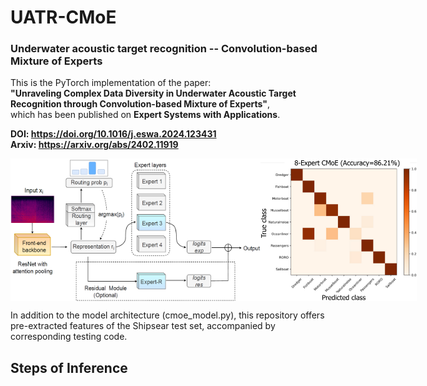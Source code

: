 # UATR-CMoE
### Underwater acoustic target recognition -- Convolution-based Mixture of Experts


This is the PyTorch implementation of the paper:   
**"Unraveling Complex Data Diversity in Underwater Acoustic Target Recognition through Convolution-based Mixture of Experts"**,      
which has been published on **Expert Systems with Applications**.     

**DOI: https://doi.org/10.1016/j.eswa.2024.123431**      
**Arxiv: https://arxiv.org/abs/2402.11919**   

<div style="display: flex; justify-content: space-between;">
    <img src="figs/framework.jpg" alt="First Figure" width="400" />
    <img src="figs/results.jpg" alt="Second Figure" width="250" />
</div>



        
In addition to the model architecture (cmoe_model.py), this repository offers pre-extracted features of the Shipsear test set, accompanied by corresponding testing code.


## Steps of Inference


